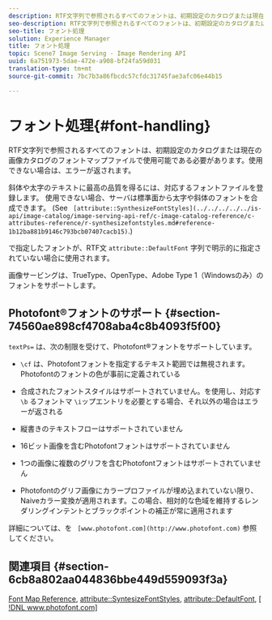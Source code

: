 ```yaml
---
description: RTF文字列で参照されるすべてのフォントは、初期設定のカタログまたは現在の画像カタログのフォントマップファイルで使用可能である必要があります。使用できない場合は、エラーが返されます。
seo-description: RTF文字列で参照されるすべてのフォントは、初期設定のカタログまたは現在の画像カタログのフォントマップファイルで使用可能である必要があります。使用できない場合は、エラーが返されます。
seo-title: フォント処理
solution: Experience Manager
title: フォント処理
topic: Scene7 Image Serving - Image Rendering API
uuid: 6a751973-5dae-472e-a908-bf24fa59d031
translation-type: tm+mt
source-git-commit: 7bc7b3a86fbcdc57cfdc31745fae3afc06e44b15

---
```



# フォント処理{#font-handling}

RTF文字列で参照されるすべてのフォントは、初期設定のカタログまたは現在の画像カタログのフォントマップファイルで使用可能である必要があります。使用できない場合は、エラーが返されます。

斜体や太字のテキストに最高の品質を得るには、対応するフォントファイルを登録します。 使用できない場合、サーバは標準面から太字や斜体のフォントを合成できます。 (See ` [attribute::SynthesizeFontStyles](../../../../../is-api/image-catalog/image-serving-api-ref/c-image-catalog-reference/c-attributes-reference/r-synthesizefontstyles.md#reference-1b12ba881b9146c793bcb07407cacb15)`.)

で指定したフォントが、RTF文 `attribute::DefaultFont` 字列で明示的に指定されていない場合に使用されます。

画像サービングは、TrueType、OpenType、Adobe Type 1（Windowsのみ）のフォントをサポートします。

## Photofont®フォントのサポート {#section-74560ae898cf4708aba4c8b4093f5f00}

`textPs=` は、次の制限を受けて、Photofont®フォントをサポートしています。

* `\cf` は、Photofontフォントを指定するテキスト範囲では無視されます。Photofontのフォントの色が事前に定義されている
* 合成されたフォントスタイルはサポートされていません。を使用し、対応す `\b` るフォントマ `\i`ップエントリを必要とする場合、それ以外の場合はエラーが返される

* 縦書きのテキストフローはサポートされていません
* 16ビット画像を含むPhotofontフォントはサポートされていません
* 1つの画像に複数のグリフを含むPhotofontフォントはサポートされていません
* Photofontのグリフ画像にカラープロファイルが埋め込まれていない限り、Naiveカラー変換が適用されます。この場合、相対的な色域を維持するレンダリングインテントとブラックポイントの補正が常に適用されます

詳細については、を ` [www.photofont.com](http://www.photofont.com)` 参照してください。

## 関連項目 {#section-6cb8a802aa044836bbe449d559093f3a}

[Font Map Reference](../../../../../is-api/image-catalog/image-serving-api-ref/c-image-catalog-reference/c-font-map-reference/c-font-map-reference.md#concept-f81f319d03c646c5a8ef87b3277dd37d), [attribute::SyntesizeFontStyles](../../../../../is-api/image-catalog/image-serving-api-ref/c-image-catalog-reference/c-attributes-reference/r-synthesizefontstyles.md#reference-1b12ba881b9146c793bcb07407cacb15), [attribute::DefaultFont](../../../../../is-api/image-catalog/image-serving-api-ref/c-image-catalog-reference/c-attributes-reference/r-defaultfont.md#reference-48b763ac254545e89a25c76ff7581107), [ [!DNL www.photofont.com] ](http://www.photofont.com)

